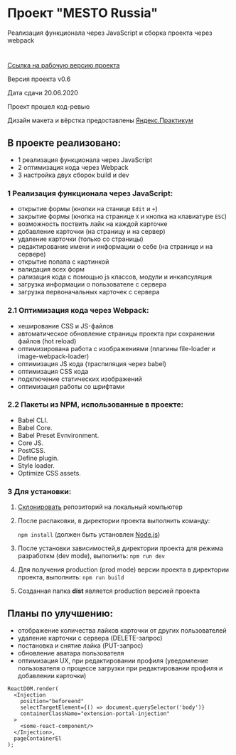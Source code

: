 # Проект "MESTO Russia"
Реализация функционала через JavaScript и сборка проекта через webpack
# 

[Ссылка на рабочую версию проекта](https://rodin-anatoliy.github.io/mesto/)

Версия проекта v0.6

Дата сдачи 20.06.2020

Проект прошел код-ревью

Дизайн макета и вёрстка предоставлены [Яндекс.Практикум](https://praktikum.yandex.ru/)

## В проекте реализовано:
- 1 реализация функционала через JavaScript
- 2 оптимизация кода через Webpack
- 3 настройка двух сборок build и dev

### 1 Реализация функционала через JavaScript:
- открытие формы (кнопки на станице ```Edit``` и ```+```)
- закрытие формы (кнопка на странице ```Х``` и кнопка на клавиатуре ```ESC```)
- возможность поствить лайк на каждой карточке
- добавление карточки (на страницу и на сервер)
- удаление карточки (только со страницы)
- редактирование имени и информации о себе (на странице и на сервере)
- открытие попапа с картинкой
- валидация всех форм
- рализация кода с помощью js классов, модули и инкапсуляция
- загрузка информации о пользователе с сервера
- загрузка первоначальных карточек с сервера

### 2.1 Оптимизация кода через Webpack:
- хеширование CSS и JS-файлов
- автоматическое обновление страницы проекта при сохранении файлов (hot reload)
- оптимизирована работа с изображениями (плагины file-loader и image-webpack-loader)
- оптимизация JS кода (траспиляция через babel)
- оптимизация CSS кода
- подключение статических изображений
- оптимизация работы со шрифтами

### 2.2 Пакеты из NPM, использованные в проекте:
- Babel CLI.
- Babel Core.
- Babel Preset Evnvironment.
- Сore JS.
- PostCSS.
- Define plugin.
- Style loader.
- Optimize CSS assets.

### 3 Для установки:
1. [Склонировать](https://git-scm.com/book/ru/v2/Appendix-C%3A-%D0%9A%D0%BE%D0%BC%D0%B0%D0%BD%D0%B4%D1%8B-Git-%D0%9A%D0%BB%D0%BE%D0%BD%D0%B8%D1%80%D0%BE%D0%B2%D0%B0%D0%BD%D0%B8%D0%B5-%D0%B8-%D1%81%D0%BE%D0%B7%D0%B4%D0%B0%D0%BD%D0%B8%D0%B5-%D1%80%D0%B5%D0%BF%D0%BE%D0%B7%D0%B8%D1%82%D0%BE%D1%80%D0%B8%D0%B5%D0%B2) репозиторий на локальный компьютер
1. После распаковки, в директории проекта выполнить команду: 

    ```npm install``` 
(должен быть установлен [Node.js](https://nodejs.org/en/))
2. После установки зависимостей,в директории проекта для режима разработкм (dev mode), выполнить:
    ```npm run dev```
3. Для получения production (prod mode) версии проекта в директории проекта, выполнить:
    ```npm run build```
4. Созданная папка **dist** является production версией проекта

## Планы по улучшению:
- отображение количества лайков карточки от других пользователей
- удаление карточки с сервера (DELETE-запрос)
- постановка и снятие лайка (PUT-запрос)
- обновление аватара пользователя
- оптимизация UX, при редактировании профиля (уведомление пользователя о процессе загрузки при редактировании профиля и добавлении карточки)

```
ReactDOM.render(
  <Injection
    position="beforeend"
    selectTargetElement={() => document.querySelector('body')}
    containerClassName="extension-portal-injection"
  >
    <some-react-component/>
  </Injection>,
  pageContainerEl
);
```
